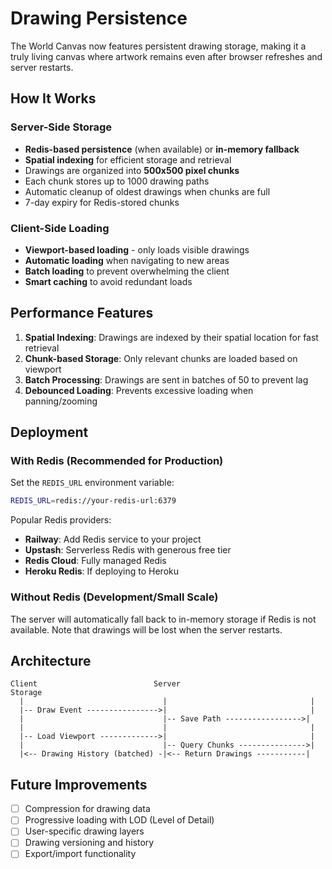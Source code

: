 # Drawing Persistence

The World Canvas now features persistent drawing storage, making it a truly living canvas where artwork remains even after browser refreshes and server restarts.

## How It Works

### Server-Side Storage
- **Redis-based persistence** (when available) or **in-memory fallback**
- **Spatial indexing** for efficient storage and retrieval
- Drawings are organized into **500x500 pixel chunks**
- Each chunk stores up to 1000 drawing paths
- Automatic cleanup of oldest drawings when chunks are full
- 7-day expiry for Redis-stored chunks

### Client-Side Loading
- **Viewport-based loading** - only loads visible drawings
- **Automatic loading** when navigating to new areas
- **Batch loading** to prevent overwhelming the client
- **Smart caching** to avoid redundant loads

## Performance Features

1. **Spatial Indexing**: Drawings are indexed by their spatial location for fast retrieval
2. **Chunk-based Storage**: Only relevant chunks are loaded based on viewport
3. **Batch Processing**: Drawings are sent in batches of 50 to prevent lag
4. **Debounced Loading**: Prevents excessive loading when panning/zooming

## Deployment

### With Redis (Recommended for Production)
Set the `REDIS_URL` environment variable:
```bash
REDIS_URL=redis://your-redis-url:6379
```

Popular Redis providers:
- **Railway**: Add Redis service to your project
- **Upstash**: Serverless Redis with generous free tier
- **Redis Cloud**: Fully managed Redis
- **Heroku Redis**: If deploying to Heroku

### Without Redis (Development/Small Scale)
The server will automatically fall back to in-memory storage if Redis is not available. Note that drawings will be lost when the server restarts.

## Architecture

```
Client                          Server                          Storage
  |                               |                                |
  |-- Draw Event ---------------->|                                |
  |                               |-- Save Path ----------------->|
  |                               |                                |
  |-- Load Viewport ------------->|                                |
  |                               |-- Query Chunks --------------->|
  |<-- Drawing History (batched) -|<-- Return Drawings -----------|
```

## Future Improvements

- [ ] Compression for drawing data
- [ ] Progressive loading with LOD (Level of Detail)
- [ ] User-specific drawing layers
- [ ] Drawing versioning and history
- [ ] Export/import functionality